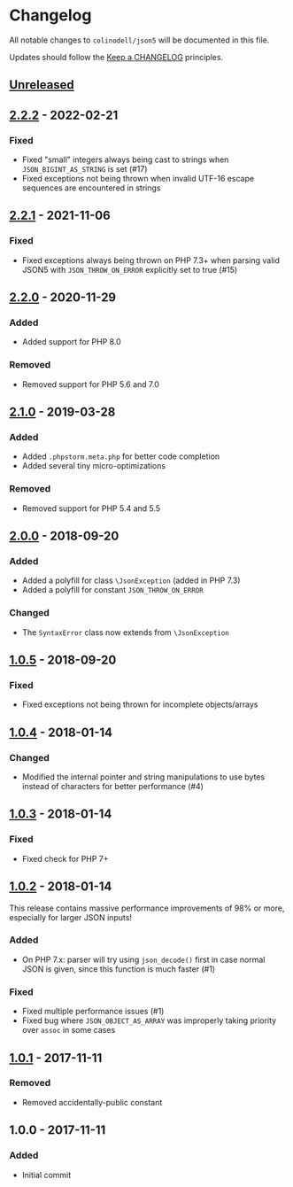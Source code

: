 # Changelog

All notable changes to `colinodell/json5` will be documented in this file.

Updates should follow the [Keep a CHANGELOG](http://keepachangelog.com/) principles.

## [Unreleased][unreleased]

## [2.2.2] - 2022-02-21

### Fixed

- Fixed "small" integers always being cast to strings when `JSON_BIGINT_AS_STRING` is set (#17)
- Fixed exceptions not being thrown when invalid UTF-16 escape sequences are encountered in strings

## [2.2.1] - 2021-11-06

### Fixed

- Fixed exceptions always being thrown on PHP 7.3+ when parsing valid JSON5 with `JSON_THROW_ON_ERROR` explicitly set to
  true (#15)

## [2.2.0] - 2020-11-29

### Added

- Added support for PHP 8.0

### Removed

- Removed support for PHP 5.6 and 7.0

## [2.1.0] - 2019-03-28

### Added

- Added `.phpstorm.meta.php` for better code completion
- Added several tiny micro-optimizations

### Removed

- Removed support for PHP 5.4 and 5.5

## [2.0.0] - 2018-09-20

### Added

- Added a polyfill for class `\JsonException` (added in PHP 7.3)
- Added a polyfill for constant `JSON_THROW_ON_ERROR`

### Changed

- The `SyntaxError` class now extends from `\JsonException`

## [1.0.5] - 2018-09-20

### Fixed

- Fixed exceptions not being thrown for incomplete objects/arrays

## [1.0.4] - 2018-01-14

### Changed

- Modified the internal pointer and string manipulations to use bytes instead of characters for better performance (#4)

## [1.0.3] - 2018-01-14

### Fixed

- Fixed check for PHP 7+

## [1.0.2] - 2018-01-14

This release contains massive performance improvements of 98% or more, especially for larger JSON inputs!

### Added

- On PHP 7.x: parser will try using `json_decode()` first in case normal JSON is given, since this function is much
  faster (#1)

### Fixed

- Fixed multiple performance issues (#1)
- Fixed bug where `JSON_OBJECT_AS_ARRAY` was improperly taking priority over `assoc` in some cases

## [1.0.1] - 2017-11-11

### Removed

- Removed accidentally-public constant

## 1.0.0 - 2017-11-11

### Added

- Initial commit

[unreleased]: https://github.com/colinodell/json5/compare/v2.2.2...HEAD

[2.2.2]: https://github.com/colinodell/json5/compare/v2.2.1...v2.2.2

[2.2.1]: https://github.com/colinodell/json5/compare/v2.2.0...v2.2.1

[2.2.0]: https://github.com/colinodell/json5/compare/v2.1.0...v2.2.0

[2.1.0]: https://github.com/colinodell/json5/compare/v2.0.0...v2.1.0

[2.0.0]: https://github.com/colinodell/json5/compare/v1.0.5...v2.0.0

[1.0.5]: https://github.com/colinodell/json5/compare/v1.0.4...v1.0.5

[1.0.4]: https://github.com/colinodell/json5/compare/v1.0.3...v1.0.4

[1.0.3]: https://github.com/colinodell/json5/compare/v1.0.2...v1.0.3

[1.0.2]: https://github.com/colinodell/json5/compare/v1.0.1...v1.0.2

[1.0.1]: https://github.com/colinodell/json5/compare/v1.0.0...v1.0.1
